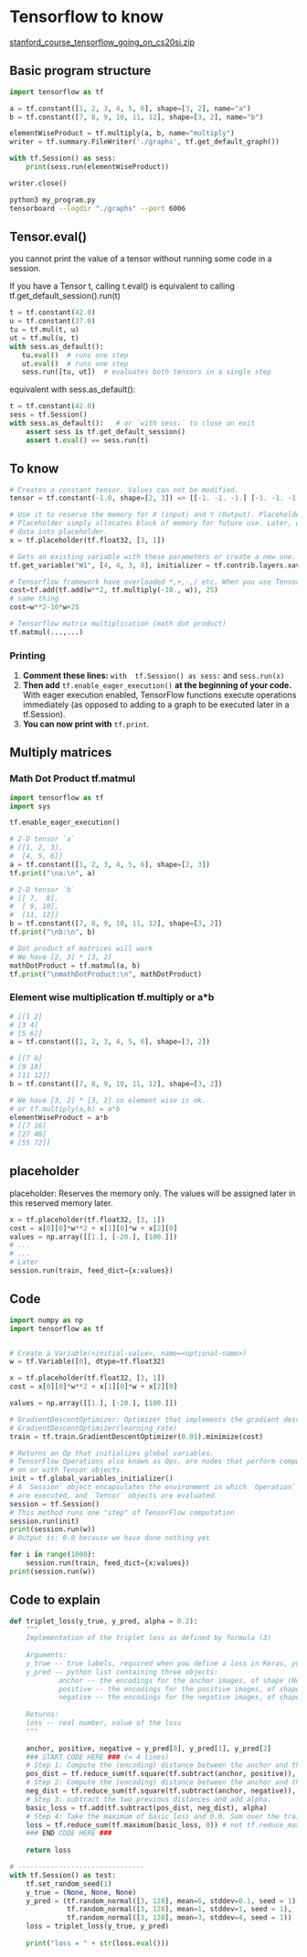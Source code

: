 # Tensorflow to know

<a href="../img/stanford_course_tensorflow_going_on_cs20si.zip">stanford_course_tensorflow_going_on_cs20si.zip</a>

## Basic program structure

```python
import tensorflow as tf

a = tf.constant([1, 2, 3, 4, 5, 6], shape=[3, 2], name="a")
b = tf.constant([7, 8, 9, 10, 11, 12], shape=[3, 2], name="b")

elementWiseProduct = tf.multiply(a, b, name="multiply")
writer = tf.summary.FileWriter('./graphs', tf.get_default_graph())

with tf.Session() as sess:
    print(sess.run(elementWiseProduct))

writer.close()
```

```bash
python3 ​my_program​.py
tensorboard --logdir "./graphs" --port 6006
```

## Tensor.eval() 

you cannot print the value of a tensor without running some code in a session.

If you have a Tensor t, calling t.eval() is equivalent to calling tf.get_default_session().run(t)

```python
t = tf.constant(42.0)
u = tf.constant(37.0)
tu = tf.mul(t, u)
ut = tf.mul(u, t)
with sess.as_default():
   tu.eval()  # runs one step
   ut.eval()  # runs one step
   sess.run([tu, ut])  # evaluates both tensors in a single step
```

equivalent with sess.as_default():

```python
t = tf.constant(42.0)
sess = tf.Session()
with sess.as_default():   # or `with sess:` to close on exit
    assert sess is tf.get_default_session()
    assert t.eval() == sess.run(t)
```

## To know

```python
# Creates a constant tensor. Values can not be modified.
tensor = tf.constant(-1.0, shape=[2, 3]) => [[-1. -1. -1.] [-1. -1. -1.]]

# Use it to reserve the memory for X (input) and Y (Output). Placeholder doesn’t require initial value.
# Placeholder simply allocates block of memory for future use. Later, we can use feed_dict to feed the
# data into placeholder.
x = tf.placeholder(tf.float32, [3, 1])

# Gets an existing variable with these parameters or create a new one.
tf.get_variable("W1", [4, 4, 3, 8], initializer = tf.contrib.layers.xavier_initializer(seed = 0))

# Tensorflow framework have overloaded *,+,-,/ etc. When you use Tensorflow variables the following lines  on the right are equivalent.
cost=tf.add(tf.add(w**2, tf.multiply(-10., w)), 25)
# same thing
cost=w**2-10*w+25

# Tensorflow matrix multiplication (math dot product)
tf.matmul(...,...)	
```
### Printing


1. **Comment these lines:** ```with  tf.Session() as sess:``` and ```sess.run(x)```
1. **Then add** ```tf.enable_eager_execution()``` **at the beginning of your code.** With eager execution enabled, TensorFlow functions execute operations immediately (as opposed to adding to a graph to be executed later in a tf.Session).
1. **You can now print with** ```tf.print```.



## Multiply matrices

### Math Dot Product tf.matmul

```python
import tensorflow as tf
import sys

tf.enable_eager_execution()

# 2-D tensor `a`
# [[1, 2, 3],
#  [4, 5, 6]]
a = tf.constant([1, 2, 3, 4, 5, 6], shape=[2, 3])
tf.print("\na:\n", a)

# 2-D tensor `b`
# [[ 7,  8],
#  [ 9, 10],
#  [11, 12]]
b = tf.constant([7, 8, 9, 10, 11, 12], shape=[3, 2])
tf.print("\nb:\n", b)

# Dot product of matrices will work
# We have [2, 3] * [3, 2]
mathDotProduct = tf.matmul(a, b)
tf.print("\nmathDotProduct:\n", mathDotProduct)

```

### Element wise multiplication tf.multiply or a*b

```python
# [[1 2]
# [3 4]
# [5 6]]
a = tf.constant([1, 2, 3, 4, 5, 6], shape=[3, 2])

# [[7 8]
# [9 10]
# [11 12]]
b = tf.constant([7, 8, 9, 10, 11, 12], shape=[3, 2])

# We have [3, 2] * [3, 2] so element wise is ok.
# or tf.multiply(a,b) = a*b
elementWiseProduct = a*b
# [[7 16]
# [27 40]
# [55 72]]
```

## placeholder

placeholder: Reserves the memory only. The values will be assigned later in this reserved memory later.

```python
x = tf.placeholder(tf.float32, [3, 1])
cost = x[0][0]*w**2 + x[1][0]*w + x[2][0]
values = np.array([[1.], [-20.], [100.]])
# ...
# ...
# Later
session.run(train, feed_dict={x:values})
```

## Code

```python
import numpy as np
import tensorflow as tf


# Create a Variable(<initial-value>, name=<optional-name>)
w = tf.Variable([0], dtype=tf.float32)

x = tf.placeholder(tf.float32, [3, 1])
cost = x[0][0]*w**2 + x[1][0]*w + x[2][0]

values = np.array([[1.], [-20.], [100.]])

# GradientDescentOptimizer: Optimizer that implements the gradient descent algorithm.
# GradientDescentOptimizer(learning_rate)
train = tf.train.GradientDescentOptimizer(0.01).minimize(cost)

# Returns an Op that initializes global variables.
# TensorFlow Operations also known as Ops, are nodes that perform computations 
# on or with Tensor objects.
init = tf.global_variables_initializer()
# A `Session` object encapsulates the environment in which `Operation` objects
# are executed, and `Tensor` objects are evaluated.
session = tf.Session()
# This method runs one "step" of TensorFlow computation
session.run(init)
print(session.run(w))
# Output is: 0.0 because we have done nothing yet

for i in range(1000):
    session.run(train, feed_dict={x:values})
print(session.run(w))
```

## Code to explain

```python
def triplet_loss(y_true, y_pred, alpha = 0.2):
    """
    Implementation of the triplet loss as defined by formula (3)
    
    Arguments:
    y_true -- true labels, required when you define a loss in Keras, you don't need it in this function.
    y_pred -- python list containing three objects:
            anchor -- the encodings for the anchor images, of shape (None, 128)
            positive -- the encodings for the positive images, of shape (None, 128)
            negative -- the encodings for the negative images, of shape (None, 128)
    
    Returns:
    loss -- real number, value of the loss
    """
    
    anchor, positive, negative = y_pred[0], y_pred[1], y_pred[2]
    ### START CODE HERE ### (≈ 4 lines)
    # Step 1: Compute the (encoding) distance between the anchor and the positive, you will need to sum over axis=-1
    pos_dist = tf.reduce_sum(tf.square(tf.subtract(anchor, positive)), axis=-1)
    # Step 2: Compute the (encoding) distance between the anchor and the negative, you will need to sum over axis=-1
    neg_dist = tf.reduce_sum(tf.square(tf.subtract(anchor, negative)), axis=-1)
    # Step 3: subtract the two previous distances and add alpha.
    basic_loss = tf.add(tf.subtract(pos_dist, neg_dist), alpha)
    # Step 4: Take the maximum of basic_loss and 0.0. Sum over the training examples. 
    loss = tf.reduce_sum(tf.maximum(basic_loss, 0)) # not tf.reduce_max(basic_loss, axis=0)
    ### END CODE HERE ###
    
    return loss

# -------------------------------
with tf.Session() as test:
    tf.set_random_seed(1)
    y_true = (None, None, None)
    y_pred = (tf.random_normal([3, 128], mean=6, stddev=0.1, seed = 1),
              tf.random_normal([3, 128], mean=1, stddev=1, seed = 1),
              tf.random_normal([3, 128], mean=3, stddev=4, seed = 1))
    loss = triplet_loss(y_true, y_pred)
    
    print("loss = " + str(loss.eval()))

```

